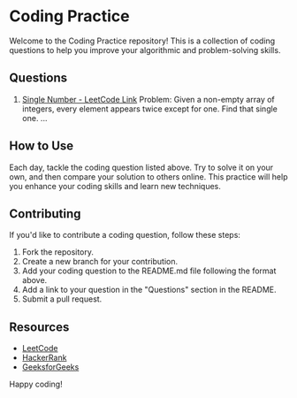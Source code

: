 # Coding Practice

Welcome to the Coding Practice repository! This is a collection of coding questions to help you improve your algorithmic and problem-solving skills.

## Questions

1. [Single Number - LeetCode Link](https://leetcode.com/problems/single-number)
Problem: Given a non-empty array of integers, every element appears twice except for one. Find that single one.
...

## How to Use

Each day, tackle the coding question listed above. Try to solve it on your own, and then compare your solution to others online. This practice will help you enhance your coding skills and learn new techniques.

## Contributing

If you'd like to contribute a coding question, follow these steps:

1. Fork the repository.
2. Create a new branch for your contribution.
3. Add your coding question to the README.md file following the format above.
4. Add a link to your question in the "Questions" section in the README.
5. Submit a pull request.
## Resources

- [LeetCode](https://leetcode.com/)
- [HackerRank](https://www.hackerrank.com/)
- [GeeksforGeeks](https://www.geeksforgeeks.org/)

Happy coding!
